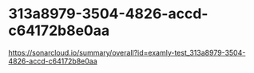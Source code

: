 # 313a8979-3504-4826-accd-c64172b8e0aa
https://sonarcloud.io/summary/overall?id=examly-test_313a8979-3504-4826-accd-c64172b8e0aa
